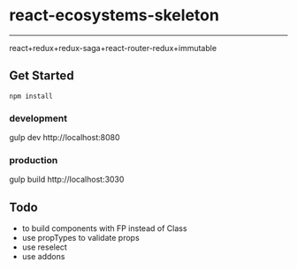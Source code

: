 # react-ecosystems-skeleton
---
react+redux+redux-saga+react-router-redux+immutable

## Get Started
```node
npm install
```
### development
gulp dev
http://localhost:8080
### production
gulp build
http://localhost:3030

## Todo

* to build components with FP instead of Class
* use propTypes to validate props
* use reselect
* use addons
